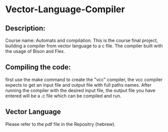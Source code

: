 # Vector-Language-Compiler

## Description:
Course name: Automats and compilation.
This is the course final project, building a compiler from vector language to a c file.
The compiler built with the usage of Bison and Flex.

## Compiling the code:
first use the make command to create the "vcc" compiler, the vcc compiler expects to get an input file and output file with full paths names.
After running the compiler with the desired input file, the output file you have entered will be a .c file which can be compiled and run.

## Vector Language
Please refer to the pdf file in the Repositry (hebrew).
